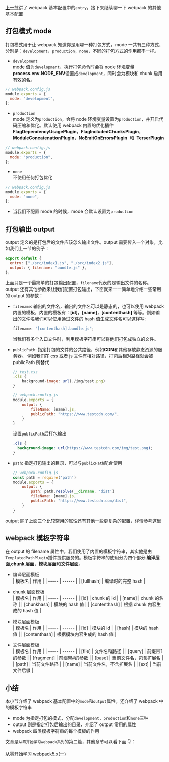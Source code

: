 [上一节](articles/webpack/entry.md)讲了 webpack 基本配置中的`entry`，接下来继续聊一下 webpack 的其他基本配置

## 打包模式 mode

打包模式用于让 webpack 知道你是用哪一种打包方式，mode 一共有三种方式，分别是：`development`，`production`，`none`，不同的打包方式的作用都不一样。

- `development`  
   mode 值为`development`，执行打包命令时会将 node 环境变量**process.env.NODE_ENV**设置成`development`，同时会为模块和 chunk 启用有效的名。

```javascript
// webpack.config.js
module.exports = {
  mode: "development",
};
```

- `production`  
   mode 定义为`production`，会将 node 环境变量设置为`production`，并开启代码压缩和优化。默认使用 webpack 内置的优化插件**FlagDependencyUsagePlugin**，**FlagIncludedChunksPlugin**，**ModuleConcatenationPlugin**，**NoEmitOnErrorsPlugin**  和  **TerserPlugin**

```javascript
// webpack.config.js
module.exports = {
  mode: "production",
};
```

- `none`  
  不使用任何打包优化

```javascript
// webpack.config.js
module.exports = {
  mode: "none",
};
```

- 当我们不配置 mode 的时候，mode 会默认设置为`production`

## 打包输出 output

output 定义的是打包后的文件应该怎么输出文件。output 需要传入一个对象，比如我们上一节的例子：

```javascript
export default {
  entry: ["./src/index1.js", "./src/index2.js"],
  output: { filename: "bundle.js" },
};
```

上面只是一个最简单的打包输出配置，`filename`代表的是输出文件的名称。output 还有其他参数来让我们配置打包输出，下面就来一一简单地介绍一些常用的 output 的参数：

- `filename`: 输出的文件名，输出的文件名可以是静态的，也可以使用 webpack 内置的模板，内置的模板有：**\[id\]**，**\[name\]**，**\[contenthash\]** 等等。例如输出的文件名我们可以使用通过文件的 hash 值生成文件名可以这样写:

  ```javascript
  filename: "[contenthash].bundle.js";
  ```

  当我们有多个入口文件时，利用模板字符串可以将他们打包成独立的文件。

- `publicPath`: 指定打包的文件的公共路径，例如**CDN**和其他存放静态资源的服务器。
  例如我们在 css 或者 js 文件有相对路径，打包后相对路径就会被 publicPath 所替代

  ```javascript
  // test.css
  .cls {
      background-image: url(./img/test.png)
  }

  // webpack.config.js
  module.exports = {
      output: {
          fileName: [name].js,
          publicPath: "https://www.testcdn.com/",
      }
  }
  ```

  设置`publicPath`后打包输出

  ```css
  .cls {
    background-image: url(https://www.testcdn.com/img/test.png);
  }
  ```

- `path`: 指定打包输出的目录，可以与`publicPath`配合使用
  ```javascript
  // webpack.config.js
  const path = require('path')
  module.exports = {
      output: {
          path: path.resolve(__dirname, 'dist')
          fileName: [name].js,
          publicPath: "https://www.testcdn.com/dist",
      }
  }
  ```

output 除了上面三个比较常用的属性还有其他一些更复杂的配置，详情参考[这里](https://webpack.docschina.org/configuration/output/)

## webpack 模板字符串

在 output 的 filename 属性中，我们使用了内置的模板字符串，其实他是由`TemplatedPathPlugin`插件提供服务的。模板字符串的使用分为四个部分:**编译层面**,**chunk 层面**，**模块层面**和**文件层面**。

- 编译层面模板  
   | 模板名 | 作用 |
  | ----- | ------ |
  | [fullhash] | 编译时的完整 hash |
- chunk 层面模板  
   | 模板名 | 作用 |
  | ----- | ------ |
  | [id] | chunk 的 id |
  | [name] | chunk 的名称 |
  | [chunkhash] | 模块的 hash 值 |
  | [contenthash] | 根据 chunk 内容生成的 hash 值 |

- 模块层面模板  
   | 模板名 | 作用 |
  | ----- | ------ |
  | [id] | 模块的 id |
  | [hash] | 模块的 hash 值 |
  | [contenthash] | 根据模块内容生成的 hash 值 |
- 文件层面模板  
   | 模板名 | 作用 |
  | ----- | ------ |
  | [file] | 文件名和路径 |
  | [query] | 前缀带?的参数 |
  | [fragment] | 前缀带#的参数 |
  | [base] | 当前文件名，包含扩展名 |
  | [path] | 当前文件路径 |
  | [name] | 当前文件名，不含扩展名 |
  | [ext] | 当前文件后缀 |

## 小结

本小节介绍了 webpack 基本配置中的`mode`和`output`属性，还介绍了 webpack 中的模板字符串

- mode 为指定打包的模式，分配`development`，`production`和`none`三种
- output 则是指定打包后输出的目录，介绍了 output 常用的属性
- webpack 四类模板字符串的每个模板的作用

文章是`从零开始学习webpack系列`的第二篇，其他章节可以看下面 👇：

[从零开始学习 webpack5.x(一)](articles/webpack/entry.md)
